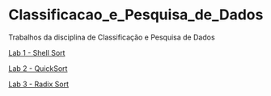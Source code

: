 # Classificacao_e_Pesquisa_de_Dados
Trabalhos da disciplina de Classificação e Pesquisa de Dados
&nbsp;

  [Lab 1 - Shell Sort](https://moodle.inf.ufrgs.br/mod/resource/view.php?id=69433)
  &nbsp;
  
  [Lab 2 - QuickSort](https://moodle.inf.ufrgs.br/mod/resource/view.php?id=69577)
  &nbsp;
  
  [Lab 3 - Radix Sort](https://moodle.inf.ufrgs.br/mod/resource/view.php?id=76904)
